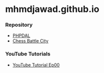 # mhmdjawad.github.io

### Repository ###
* [PHPDAL](https://github.com/mhmdjawad/PHPDAL)
* [Chess Battle City](https://mhmdjawad.github.io/chess-battle-city)

### YouTube Tutorials ###
* [YouTube Tutorial Ep00](https://youtu.be/kq8HtOJNfrE)